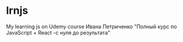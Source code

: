 # lrnjs
My learning js on Udemy course Ивана Петриченко "Полный курс по JavaScript + React -с нуля до результата"
